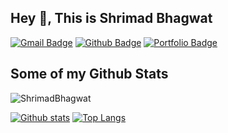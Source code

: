## Hey 👋, This is Shrimad Bhagwat
[![Gmail Badge](https://img.shields.io/badge/-sybbhagwat010102@gmail.com-c14438?style=flat&logo=Gmail&logoColor=white&link=mailto:sybbhagwat010102@gmail.com)](mailto:sybbhagwat010102@gmail.com) [![Github Badge](https://img.shields.io/badge/-ShrimadBhagwat-grey?style=flat&logo=github&logoColor=white&link=https://github.com/ShrimadBhagwat/)](https://www.github.com/ShrimadBhagwat/) [![Portfolio Badge](https://img.shields.io/badge/portfolio-web-blue?style=flat&link=https://shrimad-bhagwat.github.io/Portfolio//)](https://shrimad-bhagwat.github.io/Portfolio//) 
## Some of my Github Stats
<p align=left> <img src=https://komarev.com/ghpvc/?username=ShrimadBhagwat alt=ShrimadBhagwat /> </p>

[![Github stats](https://github-readme-stats.vercel.app/api?username=ShrimadBhagwat&show_icons=true&include_all_commits=true)](https://github.com/ShrimadBhagwat/github-readme-stats)
[![Top Langs](https://github-readme-stats.vercel.app/api/top-langs/?username=ShrimadBhagwat&layout=compact)](https://github.com/ShrimadBhagwat/github-readme-stats)


